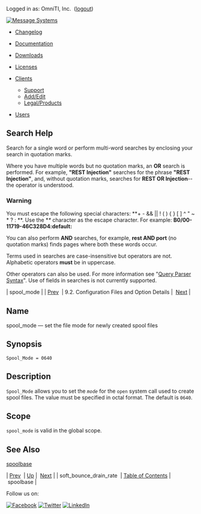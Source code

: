 Logged in as: OmniTI, Inc.  ([logout](https://support.messagesystems.com/logout.php))

[![Message Systems](https://support.messagesystems.com/images/ms-white205.png)](https://support.messagesystems.com/start.php) 

*   [Changelog](https://support.messagesystems.com/start.php?show=changelog)
*   [Documentation](https://support.messagesystems.com/docs/)
*   [Downloads](https://support.messagesystems.com/start.php)

*   [Licenses](https://support.messagesystems.com/license_summary.php)
*   <a href="">Clients</a>
    *   [Support](https://support.messagesystems.com/cs.php)
    *   [Add/Edit](https://support.messagesystems.com/edit_client.php)
    *   [Legal/Products](https://support.messagesystems.com/edit_products.php)
*   [Users](https://support.messagesystems.com/edit_customer.php)

## Search Help

Search for a single word or perform multi-word searches by enclosing your search in quotation marks.

Where you have multiple words but no quotation marks, an **OR** search is performed. For example, **"REST Injection"** searches for the phrase **"REST Injection"**, and, without quotation marks, searches for **REST OR Injection**--the operator is understood.

### Warning

You must escape the following special characters: **+ - && || ! ( ) { } [ ] ^ " ~ * ? : \**. Use the **\** character as the escape character. For example: **B0/00-11719-46C328D4\:default\:**

You can also perform **AND** searches, for example, **rest AND port** (no quotation marks) finds pages where both these words occur.

Terms used in searches are case-insensitive but operators are not. Alphabetic operators **must** be in uppercase.

Other operators can also be used. For more information see "[Query Parser Syntax](https://lucene.apache.org/core/old_versioned_docs/versions/3_0_0/queryparsersyntax.html)". Use of fields in searches is not currently supported.

| spool_mode |
| [Prev](conf.ref.soft_bounce_drain_rate.php)  | 9.2. Configuration Files and Option Details |  [Next](conf.ref.spoolbase.php) |

<a name="conf.ref.spool_mode"></a>
## Name

spool_mode — set the file mode for newly created spool files

## Synopsis

`Spool_Mode = 0640`

<a name="idp6764016"></a>
## Description

`Spool_Mode` allows you to set the *`mode`* for the `open` system call used to create spool files. The value must be specified in octal format. The default is `0640`.

<a name="idp6767488"></a>
## Scope

`spool_mode` is valid in the global scope.

<a name="idp6769520"></a>
## See Also

[spoolbase](conf.ref.spoolbase.php "spoolbase")

| [Prev](conf.ref.soft_bounce_drain_rate.php)  | [Up](conf.ref.files.php) |  [Next](conf.ref.spoolbase.php) |
| soft_bounce_drain_rate  | [Table of Contents](index.php) |  spoolbase |

Follow us on:

[![Facebook](https://support.messagesystems.com/images/icon-facebook.png)](http://www.facebook.com/messagesystems) [![Twitter](https://support.messagesystems.com/images/icon-twitter.png)](http://twitter.com/#!/MessageSystems) [![LinkedIn](https://support.messagesystems.com/images/icon-linkedin.png)](http://www.linkedin.com/company/message-systems)